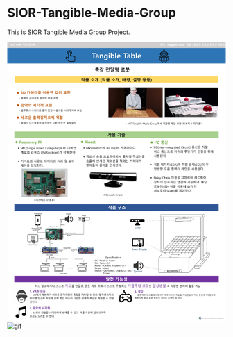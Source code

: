 # SIOR-Tangible-Media-Group
This is SIOR Tangible Media Group Project.

![구성도](images/전시회_판넬.jpg)
![gif](images/gif.gif)
